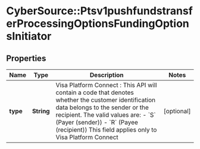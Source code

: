 # CyberSource::Ptsv1pushfundstransferProcessingOptionsFundingOptionsInitiator

## Properties
Name | Type | Description | Notes
------------ | ------------- | ------------- | -------------
**type** | **String** | Visa Platform Connect : This API will contain a code that denotes whether the customer identification data belongs to the sender or the recipient.  The valid values are: - &#x60;S&#x60; (Payer (sender)) - &#x60;R&#x60; (Payee (recipient))  This field applies only to Visa Platform Connect  | [optional] 


